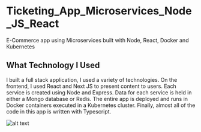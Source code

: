 # Ticketing_App_Microservices_Node_JS_React
E-Commerce app using Microservices built with Node, React, Docker and Kubernetes

## What Technology I Used

I built a full stack application, I used a variety of technologies. On the frontend, I used React and Next JS to present content to users. Each service is created using Node and Express. Data for each service is held in either a Mongo database or Redis. The entire app is deployed and runs in Docker containers executed in a Kubernetes cluster. Finally, almost all of the code in this app is written with Typescript.

![alt text](https://github.com/abd0hrz/Ticketing_App_Microservices_Node_JS_React/blob/master/Microservice_architecture.png?raw=true)
